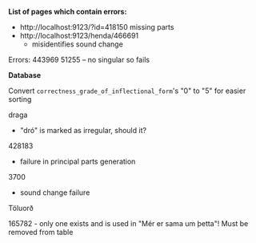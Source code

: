 **List of pages which contain errors:**

- http://localhost:9123/?id=418150 missing parts
- http://localhost:9123/henda/466691
  - misidentifies sound change

Errors:
443969
51255 – no singular so fails


**Database**

Convert `correctness_grade_of_inflectional_form`'s "0" to "5" for easier sorting


draga
  - "dró" is marked as irregular, should it?

428183
  - failure in principal parts generation

3700
  - sound change failure


Töluorð

165782 - only one exists and is used in "Mér er sama um þetta"! Must be removed from table
